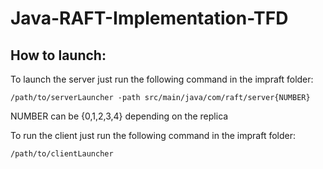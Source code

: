 # Java-RAFT-Implementation-TFD
## How to launch:
To launch the server just run the following command in the impraft folder:
```
/path/to/serverLauncher -path src/main/java/com/raft/server{NUMBER}
```
NUMBER can be {0,1,2,3,4} depending on the replica

To run the client just run the following command in the impraft folder:
```
/path/to/clientLauncher
```
